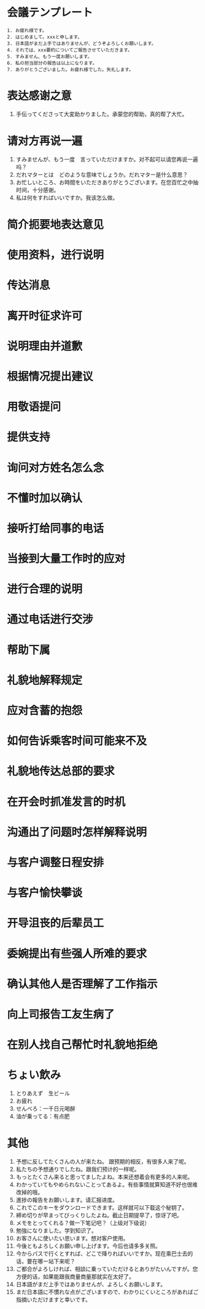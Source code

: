 # 会議テンプレート
    1. お疲れ様です。
    2. はじめまして。xxxと申します。
    3. 日本語がまだ上手ではありませんが、どうぞよろしくお願いします。
    4. それでは、xxx要約についてご報告させていただきます。
    5. すみません、もう一度お願いします。
    6. 私の担当部分の報告は以上になります。
    7. ありがとうございました。お疲れ様でした。失礼します。

# 表达感谢之意
1. 手伝ってくださって大変助かりました。承蒙您的帮助，真的帮了大忙。

# 请对方再说一遍
1. すみませんが、もう一度　言っていただけますか。对不起可以请您再说一遍吗？
2. だれマターとは　どのような意味でしょうか。だれマター是什么意思？
3. お忙しいところ、お時間をいただきありがとうございます。在您百忙之中抽时间，十分感谢。
4. 私は何をすればいいですか。我该怎么做。

# 简介扼要地表达意见

# 使用资料，进行说明

# 传达消息

# 离开时征求许可

# 说明理由并道歉

# 根据情况提出建议

# 用敬语提问

# 提供支持

# 询问对方姓名怎么念

# 不懂时加以确认

# 接听打给同事的电话

# 当接到大量工作时的应对

# 进行合理的说明

# 通过电话进行交涉

# 帮助下属

# 礼貌地解释规定

# 应对含蓄的抱怨

# 如何告诉乘客时间可能来不及

# 礼貌地传达总部的要求

# 在开会时抓准发言的时机

# 沟通出了问题时怎样解释说明

# 与客户调整日程安排

# 与客户愉快攀谈

# 开导沮丧的后辈员工

# 委婉提出有些强人所难的要求

# 确认其他人是否理解了工作指示

# 向上司报告工友生病了

# 在别人找自己帮忙时礼貌地拒绝
# ちょい飲み
1. とりあえず　生ビール
2. お疲れ
3. せんべろ：一千日元喝醉
4. 油が乗ってる：有点肥

# 其他
1. 予想に反してたくさんの人が来たね。 跟预期的相反，有很多人来了呢。
2. 私たちの予想通りでしたね。跟我们预计的一样呢。
3. もっとたくさん来ると思ってましたよね。本来还想着会有更多的人来呢。
4. わかっていてもやめられないことってあるよ。有些事情就算知道不好也很难改掉的哦。
5. 進捗の報告をお願いします。请汇报进度。
6. これでこのキーをダウンロードできます。这样就可以下载这个秘钥了。
7. 締め切りが早まってびっくりしたよね。截止日期提早了，惊讶了吧。
8. メモをとってくれる？做一下笔记吧？（上级对下级说）
9. 勉強になりました。学到知识了。
10. お客さんに使いたい思います。想对客户使用。
11. 今後ともよろしくお願い申し上げます。今后也请多多关照。
12. 今からパスで行くとすれば、どこで降りればいいですか。现在乘巴士去的话，要在哪ー站下来呢？
13. ご都合がよろしければ、相談に乗っていただけるとありがたいんですが。您方便的话，如果能跟我商量商量那就实在太好了。
14. 日本語がまだ上手ではありませんが、よろしくお願いします。
15. まだ日本語に不慣れな点がございますので、わかりにくいところがあればご指摘いただけますと幸いです。
